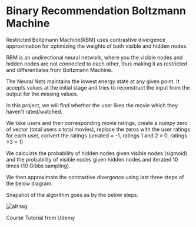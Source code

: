 # Binary Recommendation Boltzmann Machine

Restricted Boltzmann Machine(RBM) uses contrastive divergence approximation for optimizing the weights of both visible and hidden nodes.

RBM is an undirectional neural network, where you the visible nodes and hidden nodes are not connected to each other, thus making it as restricted and differentiates from Boltzmann Machine.

The Neural Nets maintains the lowest energy state at any given point. It accepts values at the initial stage and tries to reconstruct the input from the output for the missing values. 

In this project, we will find whether the user likes the movie which they haven't rated/watched. 

We take users and their corresponding movie ratings, create a numpy zero of vector (total users x total movies), replace the zeros with the user ratings for each user, convert the ratings (unrated = -1, ratings 1 and 2 = 0, ratings >3 = 1)

We calculate the probability of hidden nodes given visible nodes (sigmoid) and the probability of visible nodes given hidden nodes and iterated 10 times (10 Gibbs sampling). 

We then approximate the contrastive divergence using last three steps of the below diagram.

Snapshot of the algorithm goes as by the below steps.

![alt tag](https://github.com/PragadeshVasudevan/Restricted-Boltzmann-Machine-Recommendation/blob/master/ml-100k/Screenshot.PNG)

Course Tutorial from Udemy
